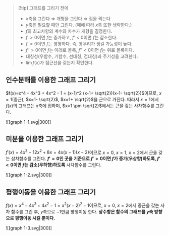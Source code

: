 >[!tip]  그래프를 그리기 전에
>- $x$축을 그린다 $\Rightarrow$ 개형을 그린다 $\Rightarrow$ 점을 찍는다
>- $y$축은 필요할 때만 그린다. (때에 따라 $x$축 또한 생략한다.)
>- $f$의 최고차항의 계수와 차수가 개형을 결정한다.
>- $f'>0$이면 $f$는 증가하고, $f'<0$이면 $f$는 감소한다.
>- $f'=0$이면 $f$는 평평하다. 즉, 봉우리가 생길 가능성이 높다.
>- $f''>0$이면 $f$는 아래로 볼록, $f''<0$이면 $f$는 위로 볼록이다.
>- 대칭성(우함수, 기함수, 선대칭, 점대칭)과 주기성을 고려한다.
>- $\lim f(x)$가 점근선을 갖는지 확인한다.

## 인수분해를 이용한 그래프 그리기
$f(x)=x^4 - 4x^3 + 4x^2 - 1 = (x-1)^2 (x-1+ \sqrt{2})(x-1- \sqrt{2})$이므로, $x=1$(중근), $x=1- \sqrt{2}$, $x=1+ \sqrt{2}$을 근으로 가진다. 따라서 $x=1$에서 $f(x)$의 그래프는 $x$축에 접하며, $x=1 \pm \sqrt{2}$에서는 근을 갖는 사차함수를 그린다.

![[graph 1-1.svg|300]]
## 미분을 이용한 그래프 그리기
$f'(x) = 4x^3 - 12x^2 + 8x = 4x(x - 1)(x - 2)$이므로 $x=0$, $x=1$, $x=2$에서 근을 갖는 삼차함수를 그린다. **$f'=0$인 곳을 기준으로 $f'>0$이면 $f$가 증가(우상향)하도록, $f'<0$이면 $f$는 감소(우하향)하도록** 사차함수를 그린다.

![[graph 1-2.svg|300]]

## 평행이동을 이용한 그래프 그리기
$f(x) = x^4 - 4x^3 + 4x^2 - 1 = x^2 (x - 2)^2 - 1$이므로, $x=0$, $x=2$에서 중근을 갖는 사차 함수를 그린 후, $y$축으로 $-1$만큼 평행이동 한다. **상수항은 함수의 그래프를 $y$축 방향으로 평행이동 시킬 뿐이다.**

![[graph 1-3.svg|300]]